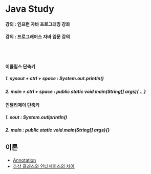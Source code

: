 # Java Study

#### 강의 : 인프런 자바 프로그래밍 강좌
#### 강의 : 프로그래머스 자바 입문 강의
</br></br>

#### 이클립스 단축키
##### 1. sysout + ctrl + space : System.out.println()
##### 2. main + ctrl + space : public static void main(String[] args){ .. }

#### 인텔리제이 단축키
##### 1. sout  : System.outlprintln()
##### 2. main  : public static void main(String[] args){}

## 이론
- [Annotation](https://github.com/bmlsj/JavaPractice/blob/main/%EC%9D%B4%EB%A1%A0/Annotation.md)
- [추상 클래스와 인터페이스의 차이](https://github.com/bmlsj/JavaPractice/blob/main/%EC%9D%B4%EB%A1%A0/Abstract%26Interface.md)